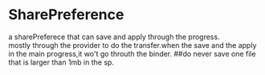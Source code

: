 # SharePreference
a sharePreferece that can save and apply through the progress.  
    mostly through the provider to do the transfer.when the save and  the apply in the main progress,it wo't go throuth the binder.
##do never save one file that is larger than 1mb in the sp.
